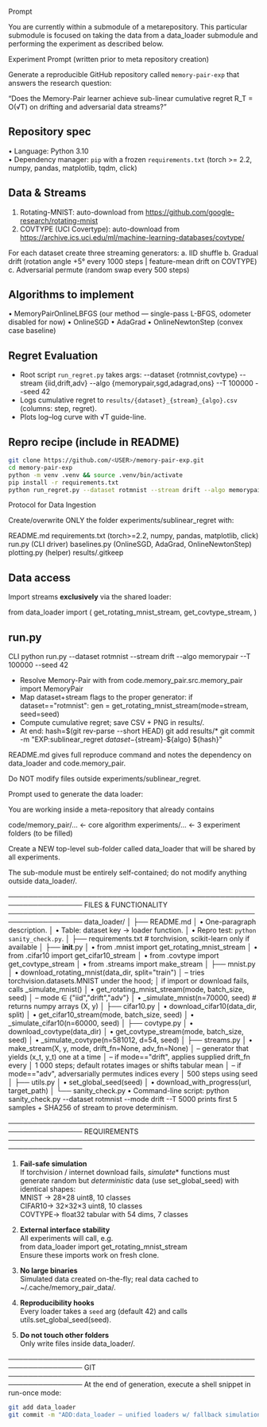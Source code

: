Prompt

You are currently within a submodule of a metarepository. This particular submodule is focused on taking the data from a data_loader submodule and performing the experiment as described below.

Experiment Prompt (written prior to meta repository creation)

Generate a reproducible GitHub repository called `memory-pair-exp`
that answers the research question:

  “Does the Memory-Pair learner achieve sub-linear cumulative
   regret R_T = O(√T) on drifting and adversarial data streams?”

Repository spec
---------------
• Language: Python 3.10  
• Dependency manager: `pip` with a frozen `requirements.txt`
  (torch >= 2.2, numpy, pandas, matplotlib, tqdm, click)  

Data & Streams
--------------
1. Rotating-MNIST: auto-download from
   https://github.com/google-research/rotating-mnist
2. COVTYPE (UCI Covertype): auto-download from
   https://archive.ics.uci.edu/ml/machine-learning-databases/covtype/

For each dataset create three streaming generators:
  a. IID shuffle
  b. Gradual drift (rotation angle +5° every 1000 steps | feature-mean
     drift on COVTYPE)
  c. Adversarial permute (random swap every 500 steps)

Algorithms to implement
-----------------------
• MemoryPairOnlineLBFGS  (our method — single-pass L-BFGS, odometer
  disabled for now)
• OnlineSGD
• AdaGrad
• OnlineNewtonStep  (convex case baseline)

Regret Evaluation
-----------------
* Root script `run_regret.py` takes args:
    --dataset {rotmnist,covtype}
    --stream  {iid,drift,adv}
    --algo    {memorypair,sgd,adagrad,ons}
    --T       100000
    --seed    42
* Logs cumulative regret to `results/{dataset}_{stream}_{algo}.csv`
  (columns: step, regret).
* Plots log–log curve with √T guide-line.

Repro recipe (include in README)
--------------------------------
```bash
git clone https://github.com/<USER>/memory-pair-exp.git
cd memory-pair-exp
python -m venv .venv && source .venv/bin/activate
pip install -r requirements.txt
python run_regret.py --dataset rotmnist --stream drift --algo memorypair --T 100000
```

Protocol for Data Ingestion

Create/overwrite ONLY the folder  experiments/sublinear_regret  with:

  README.md
  requirements.txt          (torch>=2.2, numpy, pandas, matplotlib, click)
  run.py                    (CLI driver)
  baselines.py              (OnlineSGD, AdaGrad, OnlineNewtonStep)
  plotting.py               (helper)
  results/.gitkeep

Data access
-----------
Import streams **exclusively** via the shared loader:

  from data_loader import (
      get_rotating_mnist_stream,
      get_covtype_stream,
  )

run.py
------
CLI  python run.py --dataset rotmnist --stream drift --algo memorypair --T 100000 --seed 42

* Resolve Memory-Pair with
    from code.memory_pair.src.memory_pair import MemoryPair
* Map dataset+stream flags to the proper generator:
    if dataset=="rotmnist":
        gen = get_rotating_mnist_stream(mode=stream, seed=seed)
* Compute cumulative regret; save CSV + PNG in results/.
* At end:
      hash=$(git rev-parse --short HEAD)
      git add results/*
      git commit -m "EXP:sublinear_regret ${dataset}-${stream}-${algo} ${hash}"

README.md gives full reproduce command and notes the dependency on
data_loader and code.memory_pair.

Do NOT modify files outside experiments/sublinear_regret.

Prompt used to generate the data loader:


You are working inside a meta-repository that already contains

  code/memory_pair/…           ← core algorithm
  experiments/…                ← 3 experiment folders (to be filled)

Create a NEW top-level sub-folder called  data_loader
that will be shared by all experiments.

The sub-module must be entirely self-contained; do not modify
anything outside  data_loader/.

─────────────────────────────────────────────────────────────────
FILES & FUNCTIONALITY
─────────────────────────────────────────────────────────────────
data_loader/
│
├── README.md
│   • One-paragraph description.
│   • Table: dataset key → loader function.
│   • Repro test:  `python sanity_check.py`.
│
├── requirements.txt      # torchvision, scikit-learn only if available
│
├── __init__.py
│   • from .mnist      import get_rotating_mnist_stream
│   • from .cifar10    import get_cifar10_stream
│   • from .covtype    import get_covtype_stream
│   • from .streams    import make_stream
│
├── mnist.py
│   • download_rotating_mnist(data_dir, split="train")
│       – tries torchvision.datasets.MNIST under the hood;
│         if import or download fails, calls  _simulate_mnist()
│   • get_rotating_mnist_stream(mode, batch_size, seed)
│       – mode ∈ {"iid","drift","adv"}
│   • _simulate_mnist(n=70000, seed)  # returns numpy arrays (X, y)
│
├── cifar10.py
│   • download_cifar10(data_dir, split)
│   • get_cifar10_stream(mode, batch_size, seed)
│   • _simulate_cifar10(n=60000, seed)
│
├── covtype.py
│   • download_covtype(data_dir)
│   • get_covtype_stream(mode, batch_size, seed)
│   • _simulate_covtype(n=581012, d=54, seed)
│
├── streams.py
│   • make_stream(X, y, mode, drift_fn=None, adv_fn=None)
│       – generator that yields (x_t, y_t) one at a time
│       – if  mode=="drift", applies supplied  drift_fn  every
│         1 000 steps; default rotates images or shifts tabular mean
│       – if  mode=="adv", adversarially permutes indices every
│         500 steps using seed
│
├── utils.py
│   • set_global_seed(seed)
│   • download_with_progress(url, target_path)
│
└── sanity_check.py
    • Command-line script:
        python sanity_check.py --dataset rotmnist --mode drift --T 5000
      prints first 5 samples + SHA256 of stream to prove determinism.

─────────────────────────────────────────────────────────────────
REQUIREMENTS
─────────────────────────────────────────────────────────────────
1. **Fail-safe simulation**  
   If torchvision / internet download fails, _simulate_* functions must
   generate random but *deterministic* data (use set_global_seed) with
   identical shapes:  
     MNIST  → 28×28 uint8, 10 classes  
     CIFAR10→ 32×32×3 uint8, 10 classes  
     COVTYPE→ float32 tabular with 54 dims, 7 classes

2. **External interface stability**  
   All experiments will call, e.g.  
     from data_loader import get_rotating_mnist_stream  
   Ensure these imports work on fresh clone.

3. **No large binaries**  
   Simulated data created on-the-fly; real data cached to
   ~/.cache/memory_pair_data/.

4. **Reproducibility hooks**  
   Every loader takes a `seed` arg (default 42) and calls
   utils.set_global_seed(seed).

5. **Do not touch other folders**  
   Only write files inside  data_loader/.

─────────────────────────────────────────────────────────────────
GIT
─────────────────────────────────────────────────────────────────
At the end of generation, execute a shell snippet in run-once mode:

```bash
git add data_loader
git commit -m "ADD:data_loader – unified loaders w/ fallback simulation"
```
